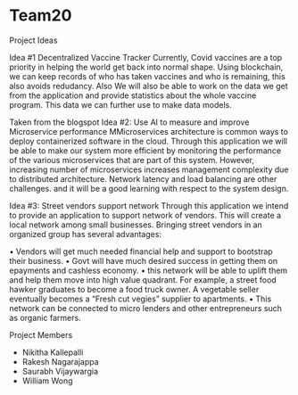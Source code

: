 # Team20

Project Ideas

Idea #1 Decentralized Vaccine Tracker
Currently, Covid vaccines are a top priority in helping the world get back into normal shape. Using blockchain, we can keep records of who has taken vaccines and who is remaining, this also avoids redudancy.
Also We will also be able to work on the data we get from the application and provide statistics about the whole vaccine program. This data we can further use to make data models. 

Taken from the blogspot
Idea #2: Use AI to measure and improve Microservice performance
MMicroservices architecture is common ways to deploy containerized software in the cloud. Through this application we will be able to make our system more efficient by
monitoring the performance of the various microservices that are part of this system.
However, increasing number of microservices increases management complexity due to distributed architecture. Network latency and load balancing are other challenges.
and it will be a good learning with respect to the system design.
 
Idea #3: Street vendors support network
Through this application we intend to provide an application to support network of vendors. This will create a local network among small businesses.
Bringing street vendors in an organized group has several advantages:

•	Vendors will get much needed financial help and support to bootstrap their business. 
•	Govt will have much desired success in getting them on epayments and cashless economy.
•	this network will be able to uplift them and help them move into high value quadrant. For example, a street food hawker graduates to become a food truck owner. A vegetable seller eventually becomes a “Fresh cut vegies” supplier to apartments. 
•	This network can be connected to micro lenders and other entrepreneurs such as organic farmers.

Project Members
- Nikitha Kallepalli
- Rakesh Nagarajappa
- Saurabh Vijaywargia
- William Wong
